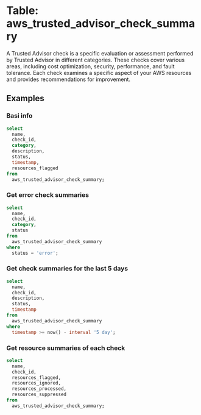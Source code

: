 # Table: aws_trusted_advisor_check_summary

A Trusted Advisor check is a specific evaluation or assessment performed by Trusted Advisor in different categories. These checks cover various areas, including cost optimization, security, performance, and fault tolerance. Each check examines a specific aspect of your AWS resources and provides recommendations for improvement.

## Examples

### Basi info

```sql
select
  name,
  check_id,
  category,
  description,
  status,
  timestamp,
  resources_flagged
from
  aws_trusted_advisor_check_summary;
```

### Get error check summaries

```sql
select
  name,
  check_id,
  category,
  status
from
  aws_trusted_advisor_check_summary
where
  status = 'error';
```

### Get check summaries for the last 5 days

```sql
select
  name,
  check_id,
  description,
  status,
  timestamp
from
  aws_trusted_advisor_check_summary
where
  timestamp >= now() - interval '5 day';
```

### Get resource summaries of each check

```sql
select
  name,
  check_id,
  resources_flagged,
  resources_ignored,
  resources_processed,
  resources_suppressed
from
  aws_trusted_advisor_check_summary;
```
